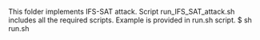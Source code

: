 This folder implements IFS-SAT attack.
Script run_IFS_SAT_attack.sh includes all the required scripts.
Example is provided in run.sh script.
	$ sh run.sh

